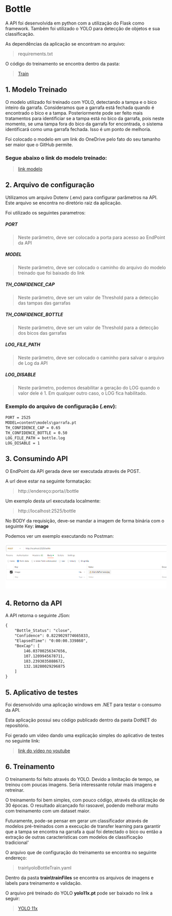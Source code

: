 # Bottle

A API foi desenvolvida em python com a utilização do Flask como framework. Também foi utilizado o YOLO para detecção de objetos e sua classificação.

As dependências da aplicação se encontram no arquivo:
> requirements.txt


O código do treinamento se encontra dentro da pasta:
> [Train](train)

## 1. Modelo Treinado

O modelo utilizado foi treinado com YOLO, detectando a tampa e o bico inteiro da garrafa. Consideramos que a garrafa está fechada quando é encontrado o bico e a tampa. Posteriormente pode ser feito mais tratamentos para identificiar se a tampa está no bico da garrafa, pois neste momento, se uma tampa fora do bico da garrafa for encontrada, o sistema identificará como uma garrafa fechada. Isso é um ponto de melhoria.

Foi colocado o modelo em um link do OneDrive pelo fato do seu tamanho ser maior que o GitHub permite.


### Segue abaixo o link do modelo treinado:
> [link modelo](https://1drv.ms/u/c/25c1ffdcff23db20/EbEWmFG5FFJGsEz9eP7CsE4BGWlUllcvYwr-tc1V88d-RQ?e=T1No8n)




## 2. Arquivo de configuração

Utilizamos um arquivo Dotenv (.env) para configurar parâmetros na API. Este arquivo se encontra no diretório raiz da aplicação.

Foi utilizado os seguintes parametros:

##### **PORT**
> Neste parâmetro, deve ser colocado a porta para acesso ao EndPoint da API

##### **MODEL**
> Neste parâmetro, deve ser colocado o caminho do arquivo do modelo treinado que foi baixado do link

##### **TH_CONFIDENCE_CAP**
> Neste parâmetro, deve ser um valor de Threshold para a detecção das tampas das garrafas

##### **TH_CONFIDENCE_BOTTLE**
> Neste parâmetro, deve ser um valor de Threshold para a detecção dos bicos das garrafas

##### **LOG_FILE_PATH** 
> Neste parâmetro, deve ser colocado o caminho para salvar o arquivo de Log da API

##### **LOG_DISABLE** 
> Neste parâmetro, podemos desabilitar a geração do LOG quando o valor dele é 1. Em qualquer outro caso, o LOG fica habilitado.



### Exemplo do arquivo de configuração (.env):

```
PORT = 2525
MODEL=content\models\garrafa.pt
TH_CONFIDENCE_CAP = 0.65
TH_CONFIDENCE_BOTTLE = 0.50
LOG_FILE_PATH = bottle.log 
LOG_DISABLE = 1
```
## 3. Consumindo API

O EndPoint da API gerada deve ser executada através de POST.

A url deve estar na seguinte formatação:
> http://endereço:porta//bottle

Um exemplo desta url executada localmente:
> http://localhost:2525/bottle


No BODY da requisição, deve-se mandar a imagem de forma binária com o seguinte Key: **image**

Podemos ver um exemplo executando no Postman:



![](/images/postman.png)




## 4. Retorno da API

A API retorna o seguinte JSon:
```
{
    "Bottle_Status": "close",
    "Confidence": 0.8229029774665833,
    "ElapsedTime": "0:00:00.339860",
    "BoxCap": [
        146.03700256347656,
        107.1209945678711,
        183.2393035888672,
        132.18280029296875
    ]
}
```



## 5. Aplicativo de testes

Foi desenvolvido uma aplicação windows em .NET para testar o consumo da API. 

Esta aplicação possui seu código publicado dentro da pasta DotNET do repositório.

Foi gerado um vídeo dando uma explicação simples do aplicativo de testes no seguinte link:

>  [link do vídeo no youtube](https://1drv.ms/u/c/25c1ffdcff23db20/EbEWmFG5FFJGsEz9eP7CsE4BGWlUllcvYwr-tc1V88d-RQ?e=T1No8n)


## 6. Treinamento

O treinamento foi feito através do YOLO. Devido a limitação de tempo, se treinou com poucas imagens. Seria interessante rotular mais imagens e retreinar.

O treinamento foi bem simples, com pouco código, através da utilização de 30 épocas. O resultado alcançado foi rasoavel, podendo melhorar muito com treinamento com um dataset maior.

Futuramente, pode-se pensar em gerar um classificador através de modelos pré-treinados com a execução de transfer learning para garantir que a tampa se encontra na garrafa a qual foi detectado o bico ou então a extração de outras caracteristicas com modelos de classificação tradicional'

O arquivo que de configuração do treinamento se encontra no seguinte endereço:
> train\yoloBottleTrain.yaml

Dentro da pasta **train\trainFiles** se encontra os arquivos de imagens e labels para treinamento e validação. 

O arquivo pré treinado do YOLO **yolo11x.pt** pode ser baixado no link a seguir:
>  [YOLO 11x](https://github.com/ultralytics/assets/releases/download/v8.3.0/yolo11x.pt)
